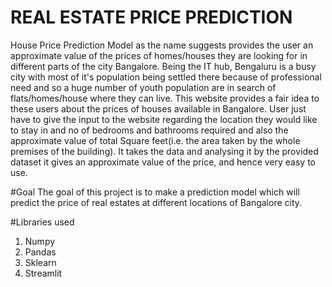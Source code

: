 # REAL ESTATE PRICE PREDICTION
House Price Prediction Model as the name suggests provides the user an approximate value of the prices of homes/houses they are looking for in different parts of the city Bangalore. Being the IT hub, Bengaluru is a busy city with most of it's population being settled there because of professional need and so a huge number of youth population are in search of flats/homes/house where they can live. This website provides a fair idea to these users about the prices of houses available in Bangalore. User just have to give the input to the website regarding the location they would like to stay in and no of bedrooms and bathrooms required and also the approximate value of total Square feet(i.e. the area taken by the whole premises of the building). It takes the data and analysing it by the provided dataset it gives an approximate value of the price, and hence very easy to use.

#Goal
The goal of this project is to make a prediction model which will predict the price of real estates at different locations of Bangalore city.

#Libraries used

1) Numpy
2) Pandas
3) Sklearn
4) Streamlit
